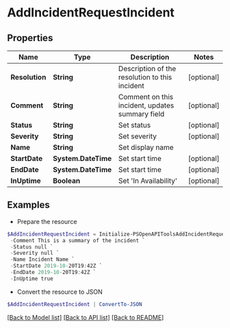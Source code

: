 # AddIncidentRequestIncident
## Properties

Name | Type | Description | Notes
------------ | ------------- | ------------- | -------------
**Resolution** | **String** | Description of the resolution to this incident | [optional] 
**Comment** | **String** | Comment on this incident, updates summary field | [optional] 
**Status** | **String** | Set status | [optional] 
**Severity** | **String** | Set severity | [optional] 
**Name** | **String** | Set display name | 
**StartDate** | **System.DateTime** | Set start time | [optional] 
**EndDate** | **System.DateTime** | Set start time | [optional] 
**InUptime** | **Boolean** | Set &#39;In Availability&#39; | [optional] 

## Examples

- Prepare the resource
```powershell
$AddIncidentRequestIncident = Initialize-PSOpenAPIToolsAddIncidentRequestIncident  -Resolution I plugged it back in `
 -Comment This is a summary of the incident `
 -Status null `
 -Severity null `
 -Name Incident Name `
 -StartDate 2019-10-20T19:42Z `
 -EndDate 2019-10-20T19:42Z `
 -InUptime true
```

- Convert the resource to JSON
```powershell
$AddIncidentRequestIncident | ConvertTo-JSON
```

[[Back to Model list]](../README.md#documentation-for-models) [[Back to API list]](../README.md#documentation-for-api-endpoints) [[Back to README]](../README.md)

